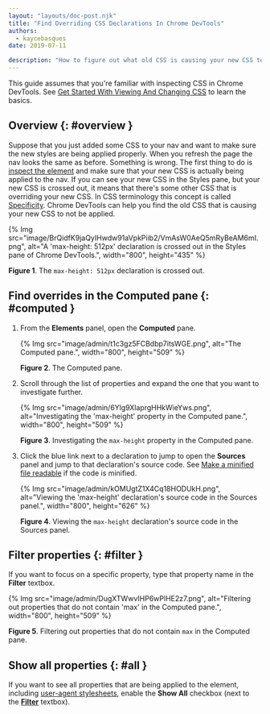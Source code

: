 ```yaml
---
layout: "layouts/doc-post.njk"
title: "Find Overriding CSS Declarations In Chrome DevTools"
authors:
  - kaycebasques
date: 2019-07-11

description: "How to figure out what old CSS is causing your new CSS to not be applied properly."
---
```


This guide assumes that you're familiar with inspecting CSS in Chrome DevTools. See [Get Started
With Viewing And Changing CSS][1] to learn the basics.

## Overview {: #overview }

Suppose that you just added some CSS to your nav and want to make sure the new styles are being
applied properly. When you refresh the page the nav looks the same as before. Something is wrong.
The first thing to do is [inspect the element][2] and make sure that your new CSS is actually being
applied to the nav. If you can see your new CSS in the Styles pane, but your new CSS is crossed out,
it means that there's some other CSS that is overriding your new CSS. In CSS terminology this
concept is called [Specificity][3]. Chrome DevTools can help you find the old CSS that is causing
your new CSS to not be applied.

{% Img src="image/BrQidfK9jaQyIHwdw91aVpkPiib2/VmAsW0AeQ5mRyBeAM6mI.png", alt="A 'max-height: 512px' declaration is crossed out in the Styles pane of Chrome DevTools.", width="800", height="435" %}

**Figure 1**. The `max-height: 512px` declaration is crossed out.

## Find overrides in the Computed pane {: #computed }

1.  From the **Elements** panel, open the **Computed** pane.

    {% Img src="image/admin/t1c3gz5FCBdbp7itsWGE.png", alt="The Computed pane.", width="800", height="509" %}

    **Figure 2**. The Computed pane.

2.  Scroll through the list of properties and expand the one that you want to investigate further.

    {% Img src="image/admin/6Ylg9XlaprgHHkWieYws.png", alt="Investigating the 'max-height' property in the Computed pane.", width="800", height="509" %}

    **Figure 3**. Investigating the `max-height` property in the Computed pane.

3.  Click the blue link next to a declaration to jump to open the **Sources** panel and jump to that
    declaration's source code. See [Make a minified file readable][4] if the code is minified.

    {% Img src="image/admin/kOMUgtZ1X4Cq18HODUkH.png", alt="Viewing the 'max-height' declaration's source code in the Sources panel.", width="800", height="626" %}

    **Figure 4**. Viewing the `max-height` declaration's source code in the Sources panel.

## Filter properties {: #filter }

If you want to focus on a specific property, type that property name in the **Filter** textbox.

{% Img src="image/admin/DugXTWwvIHP6wPlHE2z7.png", alt="Filtering out properties that do not contain 'max' in the Computed pane.", width="800", height="509" %}

**Figure 5**. Filtering out properties that do not contain `max` in the Computed pane.

## Show all properties {: #all }

If you want to see all properties that are being applied to the element, including [user-agent
stylesheets][5], enable the **Show All** checkbox (next to the [**Filter**](#filter) textbox).

[1]: /web/tools/chrome-devtools/css
[2]: /web/tools/chrome-devtools/css/reference#select
[3]: https://developer.mozilla.org/en-US/docs/Web/CSS/Specificity
[4]: /web/tools/chrome-devtools/javascript/reference#format
[5]: https://developer.mozilla.org/en-US/docs/Web/CSS/Cascade#User-agent_stylesheets
